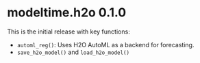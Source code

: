 # modeltime.h2o 0.1.0

This is the initial release with key functions:

- `automl_reg()`: Uses H2O AutoML as a backend for forecasting.  
- `save_h2o_model()` and `load_h2o_model()`
